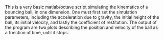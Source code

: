 This is a very basic matlab/octave script simulating the kinematics of a bouncing ball, in one dimension. One must first set the simulation parameters, including the acceleration due to gravity, the initial height of the ball, its initial velocity, and lastly the coefficient of restitution. The output of the program are two plots describing the position and velocity of the ball as a function of time, until it stops.



